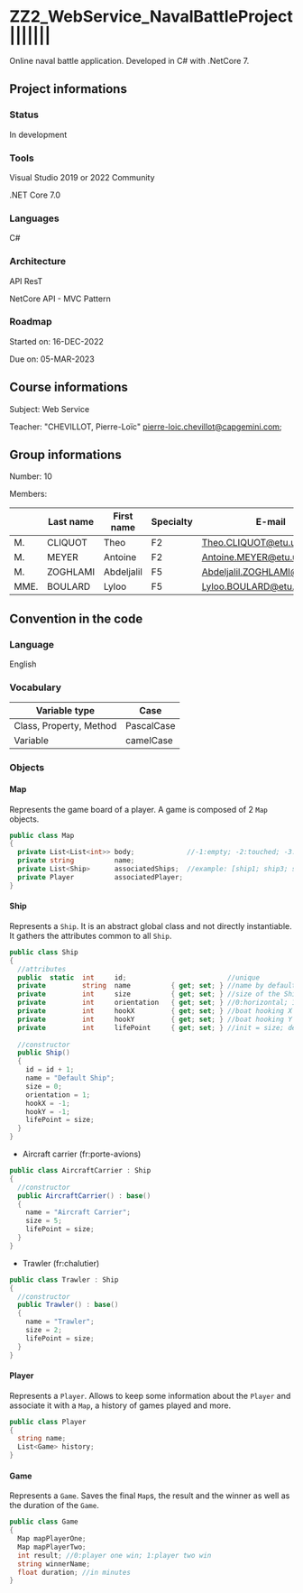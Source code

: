 # ZZ2_WebService_NavalBattleProject |||||||
Online naval battle application. Developed in C# with .NetCore 7.

## Project informations

[comment]: <> (Badges: [todo])

### Status

In development

### Tools

Visual Studio 2019 or 2022 Community

.NET Core 7.0

### Languages

C# 

### Architecture

API ResT

NetCore API - MVC Pattern

### Roadmap

Started on: 16-DEC-2022

Due on: 05-MAR-2023

## Course informations

Subject: Web Service

Teacher: "CHEVILLOT, Pierre-Loïc" <pierre-loic.chevillot@capgemini.com>;

## Group informations

Number: 10

Members:

| | Last name | First name | Specialty | E-mail |
|---|---|---|---|---|
| M. | CLIQUOT | Theo | F2 | Theo.CLIQUOT@etu.uca.fr |
| M. | MEYER | Antoine | F2 | Antoine.MEYER@etu.uca.fr |
| M. | ZOGHLAMI | Abdeljalil | F5 | Abdeljalil.ZOGHLAMI@etu.uca.fr |
| MME. | BOULARD | Lyloo | F5 | Lyloo.BOULARD@etu.uca.fr |

[comment]: <> (## Installation ```git clone```)

## Convention in the code

### Language

English

### Vocabulary

| Variable type | Case |
|---|---|
| Class, Property, Method | PascalCase |
| Variable | camelCase |

### Objects

#### Map 

Represents the game board of a player. A game is composed of 2 ``Map`` objects.

```C# 
public class Map
{
  private List<List<int>> body;             //-1:empty; -2:touched; -3:missed; [shipIdentifier]:ship
  private string          name;
  private List<Ship>      associatedShips;  //example: [ship1; ship3; ship4]
  private Player          associatedPlayer;
}
```

#### Ship

Represents a ``Ship``. It is an abstract global class and not directly instantiable. It gathers the attributes common to all ``Ship``.

```C#
public class Ship
{
  //attributes
  public  static  int     id;                         //unique
  private         string  name          { get; set; } //name by default
  private         int     size          { get; set; } //size of the Ship
  private         int     orientation   { get; set; } //0:horizontal; 1:vertical 
  private         int     hookX         { get; set; } //boat hooking X point 
  private         int     hookY         { get; set; } //boat hooking Y point
  private         int     lifePoint     { get; set; } //init = size; dead if == 0
  
  //constructor
  public Ship()
  {
    id = id + 1;
    name = "Default Ship";
    size = 0;
    orientation = 1;
    hookX = -1;
    hookY = -1;
    lifePoint = size;
  }
}
```

* Aircraft carrier (fr:porte-avions)

```C#
public class AircraftCarrier : Ship
{
  //constructor
  public AircraftCarrier() : base()
  {
    name = "Aircraft Carrier";
    size = 5;
    lifePoint = size;
  }
}
```

* Trawler (fr:chalutier)

```C#
public class Trawler : Ship
{
  //constructor
  public Trawler() : base()
  {
    name = "Trawler";
    size = 2;
    lifePoint = size;
  }
}
```

#### Player

Represents a ``Player``. Allows to keep some information about the ``Player`` and associate it with a ``Map``, a history of games played and more.

```C#
public class Player
{
  string name;
  List<Game> history;
}
```

#### Game

Represents a ``Game``. Saves the final ``Map``s, the result and the winner as well as the duration of the ``Game``.

```C#
public class Game
{
  Map mapPlayerOne;
  Map mapPlayerTwo;
  int result; //0:player one win; 1:player two win
  string winnerName;
  float duration; //in minutes
}
```
